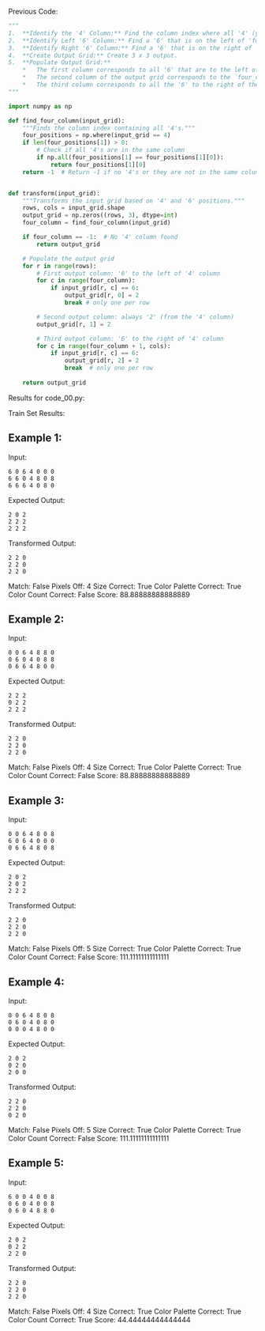 
Previous Code:
```python
"""
1.  **Identify the '4' Column:** Find the column index where all '4' (yellow) pixels are located. Let's call this `four_column`.
2.  **Identify Left '6' Column:** Find a '6' that is on the left of 'four_column'.
3.  **Identify Right '6' Column:** Find a '6' that is on the right of 'four_column'.
4.  **Create Output Grid:** Create 3 x 3 output.
5.  **Populate Output Grid:**
    *   The first column corresponds to all '6' that are to the left of the '4' column in input. If a cell in the input grid, to the left of `four_column` contains '6', set output to '2', otherwise it is '0'.
    *   The second column of the output grid corresponds to the `four_column` in the input grid. All cells in the output are set to 2.
    *   The third column corresponds to all the '6' to the right of the '4' column in input. If a cell in the input grid, to the right of `four_column` contains '6', set output to '2', otherwise it is '0'.
"""

import numpy as np

def find_four_column(input_grid):
    """Finds the column index containing all '4's."""
    four_positions = np.where(input_grid == 4)
    if len(four_positions[1]) > 0:
        # Check if all '4's are in the same column
        if np.all(four_positions[1] == four_positions[1][0]):
            return four_positions[1][0]
    return -1  # Return -1 if no '4's or they are not in the same column


def transform(input_grid):
    """Transforms the input grid based on '4' and '6' positions."""
    rows, cols = input_grid.shape
    output_grid = np.zeros((rows, 3), dtype=int)
    four_column = find_four_column(input_grid)

    if four_column == -1:  # No '4' column found
        return output_grid

    # Populate the output grid
    for r in range(rows):
        # First output column: '6' to the left of '4' column
        for c in range(four_column):
            if input_grid[r, c] == 6:
                output_grid[r, 0] = 2
                break # only one per row

        # Second output column: always '2' (from the '4' column)
        output_grid[r, 1] = 2

        # Third output column: '6' to the right of '4' column
        for c in range(four_column + 1, cols):
            if input_grid[r, c] == 6:
                output_grid[r, 2] = 2
                break  # only one per row
    
    return output_grid
```
Results for code_00.py:

Train Set Results:

## Example 1:
Input:
```
6 0 6 4 0 0 0
6 6 0 4 8 0 8
6 6 6 4 0 8 0
```
Expected Output:
```
2 0 2
2 2 2
2 2 2
```
Transformed Output:
```
2 2 0
2 2 0
2 2 0
```
Match: False
Pixels Off: 4
Size Correct: True
Color Palette Correct: True
Color Count Correct: False
Score: 88.88888888888889

## Example 2:
Input:
```
0 0 6 4 8 8 0
0 6 0 4 0 8 8
0 6 6 4 8 0 0
```
Expected Output:
```
2 2 2
0 2 2
2 2 2
```
Transformed Output:
```
2 2 0
2 2 0
2 2 0
```
Match: False
Pixels Off: 4
Size Correct: True
Color Palette Correct: True
Color Count Correct: False
Score: 88.88888888888889

## Example 3:
Input:
```
0 0 6 4 8 0 8
6 0 6 4 0 0 0
0 6 6 4 8 0 8
```
Expected Output:
```
2 0 2
2 0 2
2 2 2
```
Transformed Output:
```
2 2 0
2 2 0
2 2 0
```
Match: False
Pixels Off: 5
Size Correct: True
Color Palette Correct: True
Color Count Correct: False
Score: 111.11111111111111

## Example 4:
Input:
```
0 0 6 4 8 0 8
0 6 0 4 0 8 0
0 0 0 4 8 0 0
```
Expected Output:
```
2 0 2
0 2 0
2 0 0
```
Transformed Output:
```
2 2 0
2 2 0
0 2 0
```
Match: False
Pixels Off: 5
Size Correct: True
Color Palette Correct: True
Color Count Correct: False
Score: 111.11111111111111

## Example 5:
Input:
```
6 0 0 4 0 0 8
0 6 0 4 0 0 8
0 6 0 4 8 8 0
```
Expected Output:
```
2 0 2
0 2 2
2 2 0
```
Transformed Output:
```
2 2 0
2 2 0
2 2 0
```
Match: False
Pixels Off: 4
Size Correct: True
Color Palette Correct: True
Color Count Correct: True
Score: 44.44444444444444
